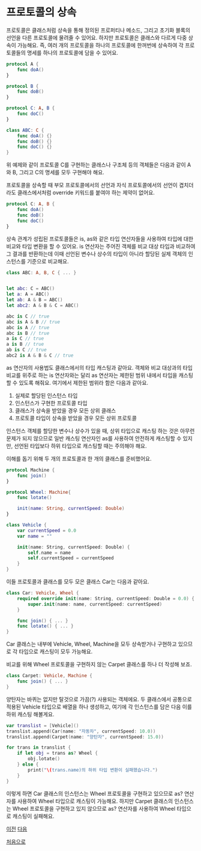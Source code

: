 # 프로토콜의 상속

프로토콜은 클래스처럼 상속을 통해 정의된 프로퍼티나 메소드, 그리고 초기화 블록의 선언을 다른 프로토콜에 물려줄 수 있어요. 하지만 프로토콜은 클래스와 다르게 다중 상속이 가능해요. 즉, 여러 개의 프로토콜을 하나의 프로토콜에 한꺼번에 상속하여 각 프로토콜들의 명세를 하나의 프로토콜에 담을 수 있어요.

```swift
protocol A {
    func doA()
}

protocol B {
    func doB()
}

protocol C: A, B {
    func doC()
}

class ABC: C {
    func doA() {}
    func doB() {}
    func doC() {}
}
```

위 예제와 같이 프로토콜 C를 구현하는 클래스나 구조체 등의 객체들은 다음과 같이 A와 B, 그리고 C의 명세를 모두 구현해야 해요.

프로토콜을 상속할 때 부모 프로토콜에서의 선언과 자식 프로토콜에서의 선언이 겹치더라도 클래스에서처럼 override 키워드를 붙여야 하는 제약이 없어요.

```swift
protocol C: A, B {
    func doA()
    func doB()
    func doC()
}
```

상속 관계가 성립된 프로토콜들은 is, as와 같은 타입 연산자들을 사용하여 타입에 대한 비교와 타입 변환을 할 수 있어요. is 연산자는 주어진 객체를 비교 대상 타입과 비교하여 그 결과를 반환하는데 이때 선언된 변수나 상수의 타입이 아니라 할당된 실제 객체의 인스턴스를 기준으로 비교해요.

```swift
class ABC: A, B, C { ... }


let abc: C = ABC()
let a: A = ABC()
let ab: A & B = ABC()
let abc2: A & B & C = ABC()

abc is C // true
abc is A & B // true
abc is A // true
abc is B // true
a is C // true
a is B // true
ab is C // true
abc2 is A & B & C // true
```

as 연산자의 사용법도 클래스에서의 타입 캐스팅과 같아요. 객체와 비교 대상과의 타입 비교를 위주로 하는 is 연산자와는 달리 as 연산자는 제한된 범위 내에서 타입을 캐스팅할 수 있도록 해줘요. 여기에서 제한된 범위라 함은 다음과 같아요.

1. 실제로 할당된 인스턴스 타입
2. 인스턴스가 구현한 프로토콜 타입
3. 클래스가 상속을 받았을 경우 모든 상위 클래스
4. 프로토콜 타입이 상속을 받았을 경우 모든 상위 프로토콜

인스턴스 객체를 할당한 변수나 상수가 있을 때, 상위 타입으로 캐스팅 하는 것은 아무런 문제가 되지 않으므로 일반 캐스팅 연산자인 as를 사용하여 안전하게 캐스팅할 수 있지만, 선언된 타입보다 하위 타입으로 캐스팅할 때는 주의해야 해요.

이해를 돕기 위해 두 개의 프로토콜과 한 개의 클래스를 준비했어요.

```swift
protocol Machine {
    func join()
}

protocol Wheel: Machine{
    func lotate()

    init(name: String, currentSpeed: Double)
}

class Vehicle {
    var currentSpeed = 0.0
    var name = ""

    init(name: String, currentSpeed: Double) {
        self.name = name
        self.currentSpeed = currentSpeed
    }
}
```

이들 프로토콜과 클래스를 모두 모은 클래스 Car는 다음과 같아요.

```swift
class Car: Vehicle, Wheel {
    required override init(name: String, currentSpeed: Double = 0.0) {
        super.init(name: name, currentSpeed: currentSpeed)
    }

    func join() { ... }
    func lotate() { ... }
}
```

Car 클래스는 내부에 Vehicle, Wheel, Machine을 모두 상속받거나 구현하고 있으므로 각 타입으로 캐스팅이 모두 가능해요.

비교를 위해 Wheel 프로토콜을 구현하지 않는 Carpet 클래스를 하나 더 작성해 보죠.

```swift
class Carpet: Vehicle, Machine {
    func join() { ... }
}
```

양탄자는 바퀴는 없지만 탈것으로 가끔(?) 사용되는 객체에요. 두 클래스에서 공통으로 적용된 Vehicle 타입으로 배열을 하나 생성하고, 여기에 각 인스턴스를 담은 다음 이를 하위 캐스팅 해볼게요.

```swift
var translist = [Vehicle]()
translist.append(Car(name: "자동차", currentSpeed: 10.0))
translist.append(Carpet(name: "양탄자", currentSpeed: 15.0))

for trans in translist {
    if let obj = trans as? Wheel {
        obj.lotate()
    } else {
        print("\(trans.name)의 하위 타입 변환이 실패했습니다.")
    }
}
```

이렇게 하면 Car 클래스의 인스턴스는 Wheel 프로토콜을 구현하고 있으므로 as? 연산자를 사용하여 Wheel 타입으로 캐스팅이 가능해요. 하지만 Carpet 클래스의 인스턴스는 Wheel 프로토콜을 구현하고 있지 않으므로 as? 연산자를 사용하여 Wheel 타입으로 캐스팅이 실패해요.

[이전](https://github.com/MojitoBar/iOS-DeepDive/blob/main/%EA%BC%BC%EA%BC%BC%ED%95%9C_%EC%9E%AC%EC%9D%80%EC%94%A8%EC%9D%98_Swift_%EB%AC%B8%EB%B2%95%ED%8E%B8/10.4.md)
[다음](https://github.com/MojitoBar/iOS-DeepDive/blob/main/%EA%BC%BC%EA%BC%BC%ED%95%9C_%EC%9E%AC%EC%9D%80%EC%94%A8%EC%9D%98_Swift_%EB%AC%B8%EB%B2%95%ED%8E%B8/10.4.3.md)

[처음으로](https://github.com/MojitoBar/iOS-DeepDive/blob/main/%EA%BC%BC%EA%BC%BC%ED%95%9C_%EC%9E%AC%EC%9D%80%EC%94%A8%EC%9D%98_Swift_%EB%AC%B8%EB%B2%95%ED%8E%B8/README.md)
